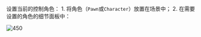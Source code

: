 设置当前的控制角色：
	1. 将角色（`Pawn`或`Character`）放置在场景中；
	2. 在需要设置的角色的细节面板中：

![450](https://pic-1315225359.cos.ap-shanghai.myqcloud.com/20240206021236.png)

